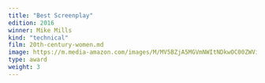 ```yaml
---
title: "Best Screenplay"
edition: 2016
winner: Mike Mills
kind: "technical"
film: 20th-century-women.md
image: https://m.media-amazon.com/images/M/MV5BZjA5MGVmNWItNDkwOC00ZWViLWJkYTUtZmQyYjIyZTZjYWE0L2ltYWdlL2ltYWdlXkEyXkFqcGdeQXVyNTU2NDMyOTM@._V1_FMjpg_UX675_.jpg
type: award
weight: 3
---
```

